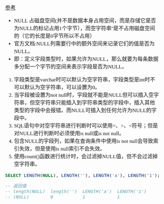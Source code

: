 <span  style="font-family: Simsun,serif; font-size: 17px; ">

[参考](https://blog.csdn.net/qq_35383263/article/details/81281961)

- NULL 占磁盘空间(并不是数据本身占用空间，而是存储它是否为NULL的标记占用1个字节），而空字符串''是不占用磁盘空间的（它的长度是0字节所以不占用）
- 官方文档:NULL列需要行中的额外空间来记录它们的值是否为NULL。
- 即：定义字段类型时，如果允许为NULL，那么就要为每条数据多分配一个字节的空间来表示字段是否为NULL。

1. 字段类型是varchar时可以默认为空字符串，字段类型是int时不可以默认为空字符串，可以设置为0。
2. 当字段被设置为not null时，字段就不能是NULL但可以插入空字符串，但空字符串只能插入到字符串类型的字段中，插入其他类型的字段中会报错。而NULL可插入到任何允许为NULL的字段中。
3. SQL语句中对空字符串进行判断时可以使用=、>、<符号；但是对NULL进行判断时必须使用is null或is not null。
4. 包含NULL的字段列，如果在查询条件中使用is not null会导致索引失效，但是使用is null索引不会失效。
5. 使用count()函数进行统计时，会过滤掉NULL值，但不会过滤掉空字符串。

~~~sql
SELECT LENGTH(NULL), LENGTH(''), LENGTH('a'), LENGTH('1');

-- 返回值
-- length(NULL)  length('')  LENGTH('a')  LENGTH('1')  
-- (NULL)        0           1            1            
~~~

</span>